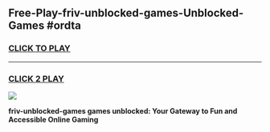
## Free-Play-friv-unblocked-games-Unblocked-Games #ordta
<h3>
<a href="https://news.freeplayer.one?title=friv-unblocked-games&ref=8M">CLICK TO PLAY</a></h3>
<hr>

<h3>
<a href="https://news.freeplayer.one?title=friv-unblocked-games&ref=8M">CLICK 2 PLAY</a>
  
</h3>

<a href="https://news.freeplayer.one?title=friv-unblocked-games&ref=8M"><img src="https://clearcache.store/games.png"></a>


**friv-unblocked-games games unblocked: Your Gateway to Fun and Accessible Online Gaming**
